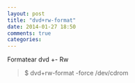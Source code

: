 ```yaml
---
layout: post
title: "dvd+rw-format"
date: 2014-01-27 18:50
comments: true
categories: 
---
```

Formatear dvd +- Rw

>$ dvd+rw-format -force /dev/cdrom

